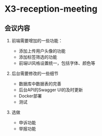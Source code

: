 <h1>X3-reception-meeting</h1>

<h2>会议内容</h2>

1. 前端需要增加的一些功能：

    - 添加上传用户头像的功能
    - 添加标签筛选的功能
    - 前端UI风格设置统一，包括字体、颜色等

2. 后台需要修改的一些细节

    - 数据库中数据表的完善
    - 后台API的Swagger UI的及时更新
    - Docker部署
    - 测试

3. 选做
    - 申诉功能
    - 举报功能